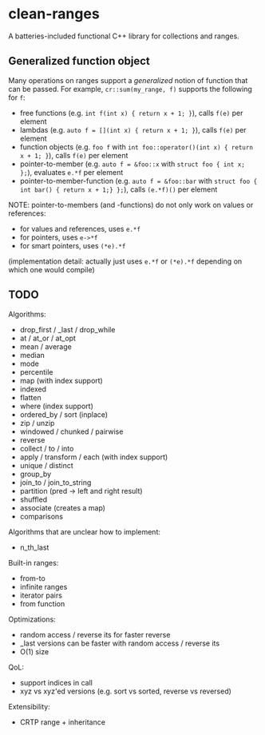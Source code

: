 # clean-ranges

A batteries-included functional C++ library for collections and ranges.


## Generalized function object

Many operations on ranges support a _generalized_ notion of function that can be passed.
For example, `cr::sum(my_range, f)` supports the following for `f`:

* free functions (e.g. `int f(int x) { return x + 1; }`), calls `f(e)` per element
* lambdas (e.g. `auto f = [](int x) { return x + 1; }`), calls `f(e)` per element
* function objects (e.g. `foo f` with `int foo::operator()(int x) { return x + 1; }`), calls `f(e)` per element
* pointer-to-member (e.g. `auto f = &foo::x` with `struct foo { int x; };`), evaluates `e.*f` per element
* pointer-to-member-function (e.g. `auto f = &foo::bar` with `struct foo { int bar() { return x + 1;} };`), calls `(e.*f)()` per element

NOTE: pointer-to-members (and -functions) do not only work on values or references:

* for values and references, uses `e.*f`
* for pointers, uses `e->*f`
* for smart pointers, uses `(*e).*f`

(implementation detail: actually just uses `e.*f` or `(*e).*f` depending on which one would compile)


## TODO

Algorithms:

* drop_first / _last / drop_while
* at / at_or / at_opt
* mean / average
* median
* mode
* percentile
* map (with index support)
* indexed
* flatten
* where (index support)
* ordered_by / sort (inplace)
* zip / unzip
* windowed / chunked / pairwise
* reverse
* collect / to / into
* apply / transform / each (with index support)
* unique / distinct
* group_by
* join_to / join_to_string
* partition (pred -> left and right result)
* shuffled
* associate (creates a map)
* comparisons

Algorithms that are unclear how to implement:

* n_th_last

Built-in ranges:

* from-to
* infinite ranges
* iterator pairs
* from function

Optimizations:

* random access / reverse its for faster reverse
* _last versions can be faster with random access / reverse its
* O(1) size

QoL:

* support indices in call
* xyz vs xyz'ed versions (e.g. sort vs sorted, reverse vs reversed)

Extensibility:

* CRTP range + inheritance
